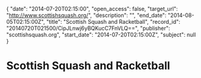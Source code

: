 {
  "date": "2014-07-20T02:15:00", 
  "open_access": false, 
  "target_url": "http://www.scottishsquash.org/", 
  "description": "", 
  "end_date": "2014-08-05T02:15:00Z", 
  "title": "Scottish Squash and Racketball", 
  "record_id": "20140720T021500/CipJLnwj6yBQKucC7FnVLQ==", 
  "publisher": "scottishsquash.org", 
  "start_date": "2014-07-20T02:15:00Z", 
  "subject": null
}

# Scottish Squash and Racketball

